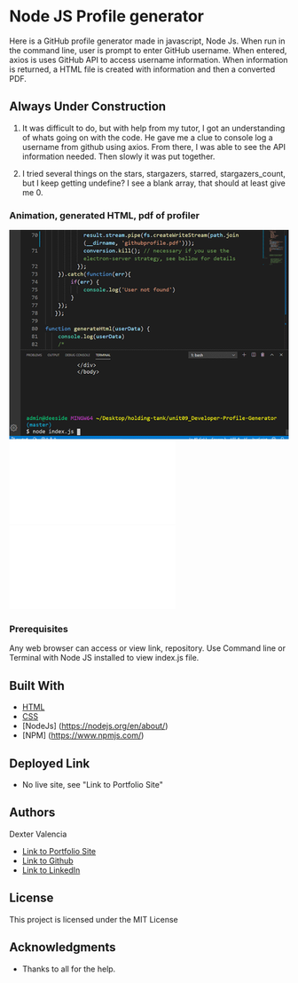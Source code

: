 # Node JS Profile generator

Here is a GitHub profile generator made in javascript, Node Js. When run in the command line, user is prompt to enter GitHub username. When entered, axios is uses GitHub API to access username information. When information is returned, a HTML file is created with information and then a converted PDF.

## Always Under Construction 

 1. It was difficult to do, but with help from my tutor, I got an understanding of whats going on with the code. He gave me a clue to  console log a username from github using axios. From there, I was able to see the API information needed. Then slowly it was put together.
 
 2. I tried several things on the stars, stargazers, starred, stargazers_count, but I keep getting undefine? I see a blank array, that should at least give me 0.
 

### Animation, generated HTML, pdf of profiler
![Getting Started](Assets/profile.gif)
![Getting Started](generatedHtml.html)
![Getting Started](githubprofile.pdf)

### Prerequisites

Any web browser can access or view link, repository. Use Command line or Terminal with Node JS installed to view index.js file.

## Built With
* [HTML](https://developer.mozilla.org/en-US/docs/Web/HTML)
* [CSS](https://developer.mozilla.org/en-US/docs/Web/CSS)
* [NodeJs] (https://nodejs.org/en/about/)
* [NPM] (https://www.npmjs.com/)

## Deployed Link
* No live site, see "Link to Portfolio Site"


## Authors
Dexter Valencia 

- [Link to Portfolio Site](https://github.com/itsmedexter/unit09_Developer-Profile-Generator)
- [Link to Github](https://github.com/itsmedexter)
- [Link to LinkedIn](https://www.linkedin.com/in/dextervalencia/)

## License

This project is licensed under the MIT License 

## Acknowledgments

* Thanks to all for the help.  
